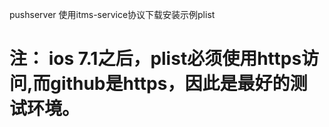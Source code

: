 pushserver 使用itms-service协议下载安装示例plist

注：
ios 7.1之后，plist必须使用https访问,而github是https，因此是最好的测试环境。
==========

